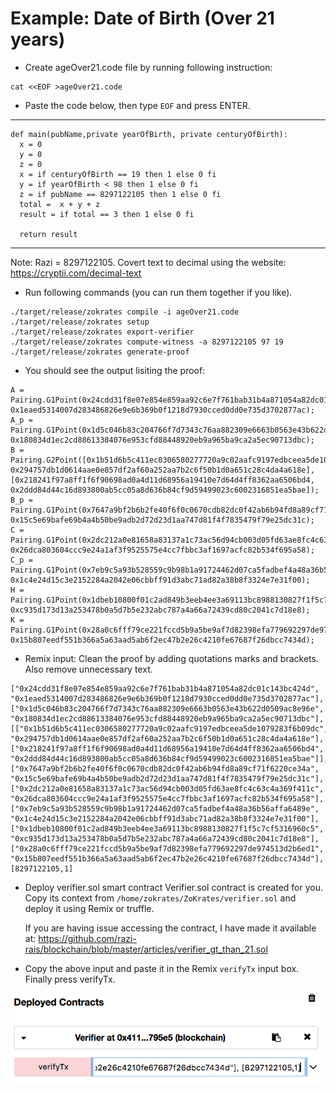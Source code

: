 # Example: Date of Birth (Over 21 years)

* Create ageOver21.code file by running following instruction:
``` 
cat <<EOF >ageOver21.code 
```

* Paste the code below, then type ```EOF``` and press ENTER.
-------------------------------------------------------------------

```
def main(pubName,private yearOfBirth, private centuryOfBirth):
  x = 0
  y = 0
  z = 0
  x = if centuryOfBirth == 19 then 1 else 0 fi
  y = if yearOfBirth < 98 then 1 else 0 fi
  z = if pubName == 8297122105 then 1 else 0 fi
  total =  x + y + z 
  result = if total == 3 then 1 else 0 fi
  
  return result 
```
-------------------------------------------------------------------
 Note: Razi = 8297122105. Covert text to decimal using the website: https://cryptii.com/decimal-text

* Run following commands (you can run them together if you like).
```
./target/release/zokrates compile -i ageOver21.code 
./target/release/zokrates setup
./target/release/zokrates export-verifier
./target/release/zokrates compute-witness -a 8297122105 97 19
./target/release/zokrates generate-proof
```
* You should see the output lisiting the proof:
```
A = Pairing.G1Point(0x24cdd31f8e07e854e859aa92c6e7f761bab31b4a871054a82dc01c143bc424d, 0x1eaed5314007d283486826e9e6b369b0f1218d7930cced0dd0e735d3702877ac);
A_p = Pairing.G1Point(0x1d5c046b83c204766f7d7343c76aa882309e6663b0563e43b622d0509ac8e96e, 0x180834d1ec2cd88613384076e953cfd88448920eb9a965ba9ca2a5ec90713dbc);
B = Pairing.G2Point([0x1b51d6b5c411ec0306580277720a9c02aafc9197edbceea5de1079283f6b09dc, 0x294757db1d0614aae0e857df2af60a252aa7b2c6f50b1d0a651c28c4da4a618e], [0x218241f97a8ff1f6f90698ad0a4d11d68956a19410e7d64d4ff8362aa6506bd4, 0x2ddd84d44c16d893800ab5cc05a8d636b84cf9d59499023c6002316851ea5bae]);
B_p = Pairing.G1Point(0x7647a9bf2b6b2fe40f6f0c0670cdb82dc0f42ab6b94fd8a89cf71f6220ce34a, 0x15c5e69bafe69b4a4b50be9adb2d72d23d1aa747d81f4f7835479f79e25dc31c);
C = Pairing.G1Point(0x2dc212a0e81658a83137a1c73ac56d94cb003d05fd63ae8fc4c63c4a369f411c, 0x26dca803604ccc9e24a1af3f9525575e4cc7fbbc3af1697acfc82b534f695a58);
C_p = Pairing.G1Point(0x7eb9c5a93b528559c9b98b1a91724462d07ca5fadbef4a48a36b56affa6489e, 0x1c4e24d15c3e2152284a2042e06cbbff91d3abc71ad82a38b8f3324e7e31f00);
H = Pairing.G1Point(0x1dbeb10800f01c2ad849b3eeb4ee3a69113bc8988130827f1f5c7cf5316960c5, 0xc935d173d13a253478b0a5d7b5e232abc787a4a66a72439cd80c2041c7d18e8);
K = Pairing.G1Point(0x28a0c6fff79ce221fccd5b9a5be9af7d82398efa779692297de974513d2b6ed1, 0x15b807eedf551b366a5a63aad5ab6f2ec47b2e26c4210fe67687f26dbcc7434d);
```

* Remix input: Clean the proof by adding quotations marks and brackets. Also remove unnecessary text.  
```
["0x24cdd31f8e07e854e859aa92c6e7f761bab31b4a871054a82dc01c143bc424d", "0x1eaed5314007d283486826e9e6b369b0f1218d7930cced0dd0e735d3702877ac"],
["0x1d5c046b83c204766f7d7343c76aa882309e6663b0563e43b622d0509ac8e96e", "0x180834d1ec2cd88613384076e953cfd88448920eb9a965ba9ca2a5ec90713dbc"],
[["0x1b51d6b5c411ec0306580277720a9c02aafc9197edbceea5de1079283f6b09dc", "0x294757db1d0614aae0e857df2af60a252aa7b2c6f50b1d0a651c28c4da4a618e"], ["0x218241f97a8ff1f6f90698ad0a4d11d68956a19410e7d64d4ff8362aa6506bd4", "0x2ddd84d44c16d893800ab5cc05a8d636b84cf9d59499023c6002316851ea5bae"]],
["0x7647a9bf2b6b2fe40f6f0c0670cdb82dc0f42ab6b94fd8a89cf71f6220ce34a", "0x15c5e69bafe69b4a4b50be9adb2d72d23d1aa747d81f4f7835479f79e25dc31c"],
["0x2dc212a0e81658a83137a1c73ac56d94cb003d05fd63ae8fc4c63c4a369f411c", "0x26dca803604ccc9e24a1af3f9525575e4cc7fbbc3af1697acfc82b534f695a58"],
["0x7eb9c5a93b528559c9b98b1a91724462d07ca5fadbef4a48a36b56affa6489e", "0x1c4e24d15c3e2152284a2042e06cbbff91d3abc71ad82a38b8f3324e7e31f00"],
["0x1dbeb10800f01c2ad849b3eeb4ee3a69113bc8988130827f1f5c7cf5316960c5", "0xc935d173d13a253478b0a5d7b5e232abc787a4a66a72439cd80c2041c7d18e8"],
["0x28a0c6fff79ce221fccd5b9a5be9af7d82398efa779692297de974513d2b6ed1", "0x15b807eedf551b366a5a63aad5ab6f2ec47b2e26c4210fe67687f26dbcc7434d"],
[8297122105,1]
```
* Deploy verifier.sol smart contract
  Verifier.sol contract is created for you. Copy its context from ```/home/zokrates/ZoKrates/verifier.sol``` and deploy it using Remix or truffle.
  
  If you are having issue accessing the contract, I have made it available at:
  https://github.com/razi-rais/blockchain/blob/master/articles/verifier_gt_than_21.sol
  
* Copy the above input and paste it in the Remix ```verifyTx``` input box. Finally press verifyTx.

<img src="https://github.com/razi-rais/blockchain/blob/master/articles/images/verifyTx.png">


